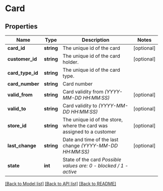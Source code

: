 # Card

## Properties
Name | Type | Description | Notes
------------ | ------------- | ------------- | -------------
**card_id** | **string** | The unique id of the card | [optional] 
**customer_id** | **string** | The unique id of the card holder. | [optional] 
**card_type_id** | **string** | The unique id of the card type. | 
**card_number** | **string** | Card number | 
**valid_from** | **string** | Card validity from *(YYYY-MM-DD HH:MM:SS)* | [optional] 
**valid_to** | **string** | Card validity to *(YYYY-MM-DD HH:MM:SS)* | [optional] 
**store_id** | **string** | The unique id of the store, where the card was assigned to a customer | [optional] 
**last_change** | **string** | Date and time of the last change *(YYYY-MM-DD HH:MM:SS)* | [optional] 
**state** | **int** | State of the card *Possible values are: 0 - blocked / 1 - active* | 

[[Back to Model list]](../../README.md#documentation-for-models) [[Back to API list]](../../README.md#documentation-for-api-endpoints) [[Back to README]](../../README.md)

